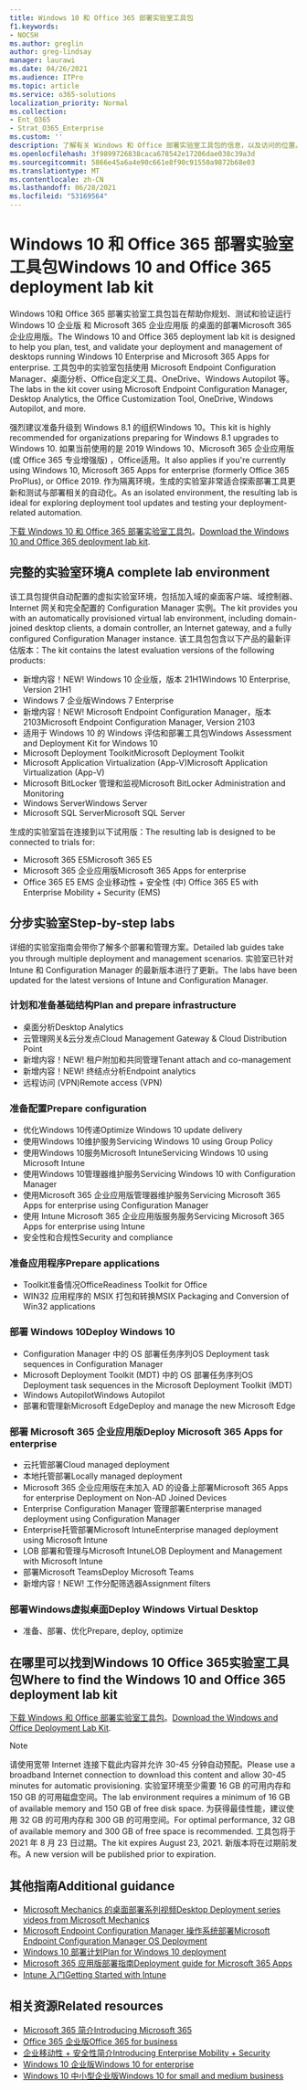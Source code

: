 ```yaml
---
title: Windows 10 和 Office 365 部署实验室工具包
f1.keywords:
- NOCSH
ms.author: greglin
author: greg-lindsay
manager: laurawi
ms.date: 04/26/2021
ms.audience: ITPro
ms.topic: article
ms.service: o365-solutions
localization_priority: Normal
ms.collection:
- Ent_O365
- Strat_O365_Enterprise
ms.custom: ''
description: 了解有关 Windows 和 Office 部署实验室工具包的信息，以及访问的位置。
ms.openlocfilehash: 3f9899726838caca678542e17206dae038c39a3d
ms.sourcegitcommit: 5866e45a6a4e90c661e8f90c91550a9872b68e03
ms.translationtype: MT
ms.contentlocale: zh-CN
ms.lasthandoff: 06/28/2021
ms.locfileid: "53169564"
---
```

# <a name="windows-10-and-office-365-deployment-lab-kit"></a><span data-ttu-id="69099-103">Windows 10 和 Office 365 部署实验室工具包</span><span class="sxs-lookup"><span data-stu-id="69099-103">Windows 10 and Office 365 deployment lab kit</span></span>

<span data-ttu-id="69099-104">Windows 10和 Office 365 部署实验室工具包旨在帮助你规划、测试和验证运行 Windows 10 企业版 和 Microsoft 365 企业应用版 的桌面的部署Microsoft 365 企业应用版。</span><span class="sxs-lookup"><span data-stu-id="69099-104">The Windows 10 and Office 365 deployment lab kit is designed to help you plan, test, and validate your deployment and management of desktops running Windows 10 Enterprise and Microsoft 365 Apps for enterprise.</span></span> <span data-ttu-id="69099-105">工具包中的实验室包括使用 Microsoft Endpoint Configuration Manager、桌面分析、Office自定义工具、OneDrive、Windows Autopilot 等。</span><span class="sxs-lookup"><span data-stu-id="69099-105">The labs in the kit cover using Microsoft Endpoint Configuration Manager, Desktop Analytics, the Office Customization Tool, OneDrive, Windows Autopilot, and more.</span></span>

<span data-ttu-id="69099-106">强烈建议准备升级到 Windows 8.1 的组织Windows 10。</span><span class="sxs-lookup"><span data-stu-id="69099-106">This kit is highly recommended for organizations preparing for Windows 8.1 upgrades to Windows 10.</span></span> <span data-ttu-id="69099-107">如果当前使用的是 2019 Windows 10、Microsoft 365 企业应用版 (或 Office 365 专业增强版) ，Office适用。</span><span class="sxs-lookup"><span data-stu-id="69099-107">It also applies if you're currently using Windows 10, Microsoft 365 Apps for enterprise (formerly Office 365 ProPlus), or Office 2019.</span></span> <span data-ttu-id="69099-108">作为隔离环境，生成的实验室非常适合探索部署工具更新和测试与部署相关的自动化。</span><span class="sxs-lookup"><span data-stu-id="69099-108">As an isolated environment, the resulting lab is ideal for exploring deployment tool updates and testing your deployment-related automation.</span></span>

<span data-ttu-id="69099-109">[下载 Windows 10 和 Office 365 部署实验室工具包](https://www.microsoft.com/evalcenter/evaluate-lab-kit)。</span><span class="sxs-lookup"><span data-stu-id="69099-109">[Download the Windows 10 and Office 365 deployment lab kit](https://www.microsoft.com/evalcenter/evaluate-lab-kit).</span></span>

## <a name="a-complete-lab-environment"></a><span data-ttu-id="69099-110">完整的实验室环境</span><span class="sxs-lookup"><span data-stu-id="69099-110">A complete lab environment</span></span>

<span data-ttu-id="69099-111">该工具包提供自动配置的虚拟实验室环境，包括加入域的桌面客户端、域控制器、Internet 网关和完全配置的 Configuration Manager 实例。</span><span class="sxs-lookup"><span data-stu-id="69099-111">The kit provides you with an automatically provisioned virtual lab environment, including domain-joined desktop clients, a domain controller, an Internet gateway, and a fully configured Configuration Manager instance.</span></span> <span data-ttu-id="69099-112">该工具包包含以下产品的最新评估版本：</span><span class="sxs-lookup"><span data-stu-id="69099-112">The kit contains the latest evaluation versions of the following products:</span></span>

  - <span data-ttu-id="69099-113">新增内容！</span><span class="sxs-lookup"><span data-stu-id="69099-113">NEW!</span></span> <span data-ttu-id="69099-114">Windows 10 企业版，版本 21H1</span><span class="sxs-lookup"><span data-stu-id="69099-114">Windows 10 Enterprise, Version 21H1</span></span>
  - <span data-ttu-id="69099-115">Windows 7 企业版</span><span class="sxs-lookup"><span data-stu-id="69099-115">Windows 7 Enterprise</span></span>
  - <span data-ttu-id="69099-116">新增内容！</span><span class="sxs-lookup"><span data-stu-id="69099-116">NEW!</span></span> <span data-ttu-id="69099-117">Microsoft Endpoint Configuration Manager，版本 2103</span><span class="sxs-lookup"><span data-stu-id="69099-117">Microsoft Endpoint Configuration Manager, Version 2103</span></span>
  - <span data-ttu-id="69099-118">适用于 Windows 10 的 Windows 评估和部署工具包</span><span class="sxs-lookup"><span data-stu-id="69099-118">Windows Assessment and Deployment Kit for Windows 10</span></span>
  - <span data-ttu-id="69099-119">Microsoft Deployment Toolkit</span><span class="sxs-lookup"><span data-stu-id="69099-119">Microsoft Deployment Toolkit</span></span>
  - <span data-ttu-id="69099-120">Microsoft Application Virtualization (App-V)</span><span class="sxs-lookup"><span data-stu-id="69099-120">Microsoft Application Virtualization (App-V)</span></span>
  - <span data-ttu-id="69099-121">Microsoft BitLocker 管理和监视</span><span class="sxs-lookup"><span data-stu-id="69099-121">Microsoft BitLocker Administration and Monitoring</span></span> 
  - <span data-ttu-id="69099-122">Windows Server</span><span class="sxs-lookup"><span data-stu-id="69099-122">Windows Server</span></span> 
  - <span data-ttu-id="69099-123">Microsoft SQL Server</span><span class="sxs-lookup"><span data-stu-id="69099-123">Microsoft SQL Server</span></span> 

<span data-ttu-id="69099-124">生成的实验室旨在连接到以下试用版：</span><span class="sxs-lookup"><span data-stu-id="69099-124">The resulting lab is designed to be connected to trials for:</span></span> 

  - <span data-ttu-id="69099-125">Microsoft 365 E5</span><span class="sxs-lookup"><span data-stu-id="69099-125">Microsoft 365 E5</span></span>
  - <span data-ttu-id="69099-126">Microsoft 365 企业应用版</span><span class="sxs-lookup"><span data-stu-id="69099-126">Microsoft 365 Apps for enterprise</span></span>
  - <span data-ttu-id="69099-127">Office 365 E5 EMS 企业移动性 + 安全性 (中) </span><span class="sxs-lookup"><span data-stu-id="69099-127">Office 365 E5 with Enterprise Mobility + Security (EMS)</span></span>

## <a name="step-by-step-labs"></a><span data-ttu-id="69099-128">分步实验室</span><span class="sxs-lookup"><span data-stu-id="69099-128">Step-by-step labs</span></span>

<span data-ttu-id="69099-129">详细的实验室指南会带你了解多个部署和管理方案。</span><span class="sxs-lookup"><span data-stu-id="69099-129">Detailed lab guides take you through multiple deployment and management scenarios.</span></span> <span data-ttu-id="69099-130">实验室已针对 Intune 和 Configuration Manager 的最新版本进行了更新。</span><span class="sxs-lookup"><span data-stu-id="69099-130">The labs have been updated for the latest versions of Intune and Configuration Manager.</span></span> 

### <a name="plan-and-prepare-infrastructure"></a><span data-ttu-id="69099-131">计划和准备基础结构</span><span class="sxs-lookup"><span data-stu-id="69099-131">Plan and prepare infrastructure</span></span> 

- <span data-ttu-id="69099-132">桌面分析</span><span class="sxs-lookup"><span data-stu-id="69099-132">Desktop Analytics</span></span> 
- <span data-ttu-id="69099-133">云管理网关&云分发点</span><span class="sxs-lookup"><span data-stu-id="69099-133">Cloud Management Gateway & Cloud Distribution Point</span></span> 
- <span data-ttu-id="69099-134">新增内容！</span><span class="sxs-lookup"><span data-stu-id="69099-134">NEW!</span></span> <span data-ttu-id="69099-135">租户附加和共同管理</span><span class="sxs-lookup"><span data-stu-id="69099-135">Tenant attach and co-management</span></span>
- <span data-ttu-id="69099-136">新增内容！</span><span class="sxs-lookup"><span data-stu-id="69099-136">NEW!</span></span> <span data-ttu-id="69099-137">终结点分析</span><span class="sxs-lookup"><span data-stu-id="69099-137">Endpoint analytics</span></span> 
- <span data-ttu-id="69099-138">远程访问 (VPN)</span><span class="sxs-lookup"><span data-stu-id="69099-138">Remote access (VPN)</span></span> 

### <a name="prepare-configuration"></a><span data-ttu-id="69099-139">准备配置</span><span class="sxs-lookup"><span data-stu-id="69099-139">Prepare configuration</span></span>   

- <span data-ttu-id="69099-140">优化Windows 10传递</span><span class="sxs-lookup"><span data-stu-id="69099-140">Optimize Windows 10 update delivery</span></span>   
- <span data-ttu-id="69099-141">使用Windows 10维护服务</span><span class="sxs-lookup"><span data-stu-id="69099-141">Servicing Windows 10 using Group Policy</span></span>
- <span data-ttu-id="69099-142">使用Windows 10服务Microsoft Intune</span><span class="sxs-lookup"><span data-stu-id="69099-142">Servicing Windows 10 using Microsoft Intune</span></span>   
- <span data-ttu-id="69099-143">使用Windows 10管理器维护服务</span><span class="sxs-lookup"><span data-stu-id="69099-143">Servicing Windows 10 with Configuration Manager</span></span>   
- <span data-ttu-id="69099-144">使用Microsoft 365 企业应用版管理器维护服务</span><span class="sxs-lookup"><span data-stu-id="69099-144">Servicing Microsoft 365 Apps for enterprise using Configuration Manager</span></span>   
- <span data-ttu-id="69099-145">使用 Intune Microsoft 365 企业应用版服务服务</span><span class="sxs-lookup"><span data-stu-id="69099-145">Servicing Microsoft 365 Apps for enterprise using Intune</span></span>  
- <span data-ttu-id="69099-146">安全性和合规性</span><span class="sxs-lookup"><span data-stu-id="69099-146">Security and compliance</span></span>   

### <a name="prepare-applications"></a><span data-ttu-id="69099-147">准备应用程序</span><span class="sxs-lookup"><span data-stu-id="69099-147">Prepare applications</span></span>    

- <span data-ttu-id="69099-148">Toolkit准备情况Office</span><span class="sxs-lookup"><span data-stu-id="69099-148">Readiness Toolkit for Office</span></span>  
- <span data-ttu-id="69099-149">WIN32 应用程序的 MSIX 打包和转换</span><span class="sxs-lookup"><span data-stu-id="69099-149">MSIX Packaging and Conversion of Win32 applications</span></span>   

### <a name="deploy-windows-10"></a><span data-ttu-id="69099-150">部署 Windows 10</span><span class="sxs-lookup"><span data-stu-id="69099-150">Deploy Windows 10</span></span>   

- <span data-ttu-id="69099-151">Configuration Manager 中的 OS 部署任务序列</span><span class="sxs-lookup"><span data-stu-id="69099-151">OS Deployment task sequences in Configuration Manager</span></span>
- <span data-ttu-id="69099-152">Microsoft Deployment Toolkit (MDT) 中的 OS 部署任务序列</span><span class="sxs-lookup"><span data-stu-id="69099-152">OS Deployment task sequences in the Microsoft Deployment Toolkit (MDT)</span></span>
- <span data-ttu-id="69099-153">Windows Autopilot</span><span class="sxs-lookup"><span data-stu-id="69099-153">Windows Autopilot</span></span>
- <span data-ttu-id="69099-154">部署和管理新Microsoft Edge</span><span class="sxs-lookup"><span data-stu-id="69099-154">Deploy and manage the new Microsoft Edge</span></span>  

### <a name="deploy-microsoft-365-apps-for-enterprise"></a><span data-ttu-id="69099-155">部署 Microsoft 365 企业应用版</span><span class="sxs-lookup"><span data-stu-id="69099-155">Deploy Microsoft 365 Apps for enterprise</span></span>    

- <span data-ttu-id="69099-156">云托管部署</span><span class="sxs-lookup"><span data-stu-id="69099-156">Cloud managed deployment</span></span>  
- <span data-ttu-id="69099-157">本地托管部署</span><span class="sxs-lookup"><span data-stu-id="69099-157">Locally managed deployment</span></span>    
- <span data-ttu-id="69099-158">Microsoft 365 企业应用版在未加入 AD 的设备上部署</span><span class="sxs-lookup"><span data-stu-id="69099-158">Microsoft 365 Apps for enterprise Deployment on Non-AD Joined Devices</span></span> 
- <span data-ttu-id="69099-159">Enterprise Configuration Manager 管理部署</span><span class="sxs-lookup"><span data-stu-id="69099-159">Enterprise managed deployment using Configuration Manager</span></span>
- <span data-ttu-id="69099-160">Enterprise托管部署Microsoft Intune</span><span class="sxs-lookup"><span data-stu-id="69099-160">Enterprise managed deployment using Microsoft Intune</span></span>  
- <span data-ttu-id="69099-161">LOB 部署和管理与Microsoft Intune</span><span class="sxs-lookup"><span data-stu-id="69099-161">LOB Deployment and Management with Microsoft Intune</span></span>
- <span data-ttu-id="69099-162">部署Microsoft Teams</span><span class="sxs-lookup"><span data-stu-id="69099-162">Deploy Microsoft Teams</span></span>
- <span data-ttu-id="69099-163">新增内容！</span><span class="sxs-lookup"><span data-stu-id="69099-163">NEW!</span></span> <span data-ttu-id="69099-164">工作分配筛选器</span><span class="sxs-lookup"><span data-stu-id="69099-164">Assignment filters</span></span>  

### <a name="deploy-windows-virtual-desktop"></a><span data-ttu-id="69099-165">部署Windows虚拟桌面</span><span class="sxs-lookup"><span data-stu-id="69099-165">Deploy Windows Virtual Desktop</span></span>  

- <span data-ttu-id="69099-166">准备、部署、优化</span><span class="sxs-lookup"><span data-stu-id="69099-166">Prepare, deploy, optimize</span></span>
 
## <a name="where-to-find-the-windows-10-and-office-365-deployment-lab-kit"></a><span data-ttu-id="69099-167">在哪里可以找到Windows 10 Office 365实验室工具包</span><span class="sxs-lookup"><span data-stu-id="69099-167">Where to find the Windows 10 and Office 365 deployment lab kit</span></span>

<span data-ttu-id="69099-168">[下载 Windows 和 Office 部署实验室工具包](https://www.microsoft.com/evalcenter/evaluate-lab-kit)。</span><span class="sxs-lookup"><span data-stu-id="69099-168">[Download the Windows and Office Deployment Lab Kit](https://www.microsoft.com/evalcenter/evaluate-lab-kit).</span></span>

> [!NOTE]
> <span data-ttu-id="69099-169">请使用宽带 Internet 连接下载此内容并允许 30-45 分钟自动预配。</span><span class="sxs-lookup"><span data-stu-id="69099-169">Please use a broadband Internet connection to download this content and allow 30-45 minutes for automatic provisioning.</span></span> <span data-ttu-id="69099-170">实验室环境至少需要 16 GB 的可用内存和 150 GB 的可用磁盘空间。</span><span class="sxs-lookup"><span data-stu-id="69099-170">The lab environment requires a minimum of 16 GB of available memory and 150 GB of free disk space.</span></span> <span data-ttu-id="69099-171">为获得最佳性能，建议使用 32 GB 的可用内存和 300 GB 的可用空间。</span><span class="sxs-lookup"><span data-stu-id="69099-171">For optimal performance, 32 GB of available memory and 300 GB of free space is recommended.</span></span> <span data-ttu-id="69099-172">工具包将于 2021 年 8 月 23 日过期。</span><span class="sxs-lookup"><span data-stu-id="69099-172">The kit expires August 23, 2021.</span></span> <span data-ttu-id="69099-173">新版本将在过期前发布。</span><span class="sxs-lookup"><span data-stu-id="69099-173">A new version will be published prior to expiration.</span></span>

## <a name="additional-guidance"></a><span data-ttu-id="69099-174">其他指南</span><span class="sxs-lookup"><span data-stu-id="69099-174">Additional guidance</span></span>

  - [<span data-ttu-id="69099-175">Microsoft Mechanics 的桌面部署系列视频</span><span class="sxs-lookup"><span data-stu-id="69099-175">Desktop Deployment series videos from Microsoft Mechanics</span></span>](https://www.aka.ms/watchhowtoshift)
  - [<span data-ttu-id="69099-176">Microsoft Endpoint Configuration Manager 操作系统部署</span><span class="sxs-lookup"><span data-stu-id="69099-176">Microsoft Endpoint Configuration Manager OS Deployment</span></span>](/mem/configmgr/osd/understand/introduction-to-operating-system-deployment)
  - [<span data-ttu-id="69099-177">Windows 10 部署计划</span><span class="sxs-lookup"><span data-stu-id="69099-177">Plan for Windows 10 deployment</span></span>](/windows/deployment/planning/index)
  - [<span data-ttu-id="69099-178">Microsoft 365 应用版部署指南</span><span class="sxs-lookup"><span data-stu-id="69099-178">Deployment guide for Microsoft 365 Apps</span></span>](/deployoffice/deployment-guide-microsoft-365-apps)
  - [<span data-ttu-id="69099-179">Intune 入门</span><span class="sxs-lookup"><span data-stu-id="69099-179">Getting Started with Intune</span></span>](/intune/get-started-evaluation)

## <a name="related-resources"></a><span data-ttu-id="69099-180">相关资源</span><span class="sxs-lookup"><span data-stu-id="69099-180">Related resources</span></span>

  - [<span data-ttu-id="69099-181">Microsoft 365 简介</span><span class="sxs-lookup"><span data-stu-id="69099-181">Introducing Microsoft 365</span></span>](https://www.microsoft.com/microsoft-365/default.aspx)
  - [<span data-ttu-id="69099-182">Office 365 企业版</span><span class="sxs-lookup"><span data-stu-id="69099-182">Office 365 for business</span></span>](https://products.office.com/business/office)
  - [<span data-ttu-id="69099-183">企业移动性 + 安全性简介</span><span class="sxs-lookup"><span data-stu-id="69099-183">Introducing Enterprise Mobility + Security</span></span>](https://www.microsoft.com/cloud-platform/enterprise-mobility-security)
  - [<span data-ttu-id="69099-184">Windows 10 企业版</span><span class="sxs-lookup"><span data-stu-id="69099-184">Windows 10 for enterprise</span></span>](https://www.microsoft.com/WindowsForBusiness/windows-for-enterprise)
  - [<span data-ttu-id="69099-185">Windows 10 中小型企业版</span><span class="sxs-lookup"><span data-stu-id="69099-185">Windows 10 for small and medium business</span></span>](https://www.microsoft.com/WindowsForBusiness/windows-for-small-business)

